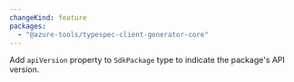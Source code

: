 ```yaml
---
changeKind: feature
packages:
  - "@azure-tools/typespec-client-generator-core"
---
```


Add `apiVersion` property to `SdkPackage` type to indicate the package's API version.
